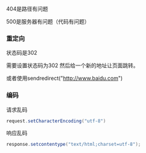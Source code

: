 404是路径有问题

500是服务器有问题（代码有问题）

### 重定向

状态码是302

需要设置状态码为302 然后给一个新的地址让页面跳转。

或者使用sendredirect("http://www.baidu.com")

### 编码

请求乱码

```java
request.setCharacterEncoding("utf-8")
```



响应乱码

```java
response.setcontentype("text/html;charset=utf-8");
```

